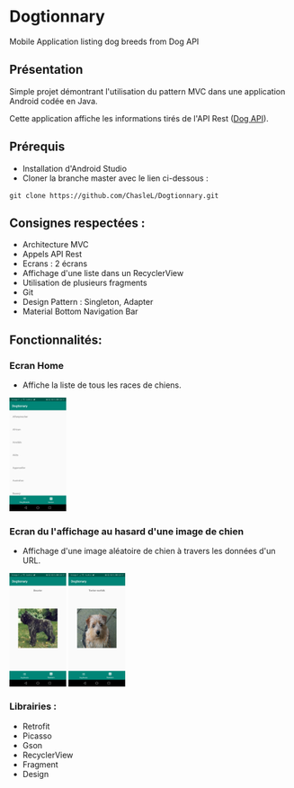 # Dogtionnary
Mobile Application listing dog breeds from Dog API

 ## Présentation

 Simple projet démontrant l'utilisation du pattern MVC dans une application Android codée en Java.

 Cette application affiche les informations tirés de l'API Rest ([Dog API](https://dog.ceo/dog-api/documentation/)).

 ## Prérequis


- Installation d'Android Studio
- Cloner la branche master avec le lien ci-dessous : <br/>

````
git clone https://github.com/ChasleL/Dogtionnary.git
````

 ## Consignes respectées : 

- Architecture MVC
- Appels API Rest
- Ecrans : 2 écrans
- Affichage d'une liste dans un RecyclerView
- Utilisation de plusieurs fragments
- Git
- Design Pattern : Singleton, Adapter
- Material Bottom Navigation Bar


 ## Fonctionnalités: 

 ### Ecran Home 

 - Affiche la liste de tous les races de chiens.

 <img src="screenReadMe/breeds_list.jpg" width="20%" heignt="40%" alt="breedsList">

 ### Ecran du l'affichage au hasard d'une image de chien

 - Affichage d'une image aléatoire de chien à travers les données d'un URL.


 <img src="screenReadMe/random_picture1.jpg" width="20%" heignt="40%" alt="random1"> <img src="screenReadMe/random_picture2.jpg" width="20%" heignt="40%" alt="random2">
 
 ### Librairies :
 - Retrofit
 - Picasso
 - Gson
 - RecyclerView
 - Fragment
 - Design
